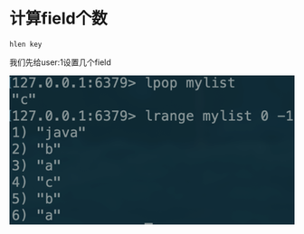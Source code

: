 # 计算field个数

```text
hlen key
```

我们先给user:1设置几个field

![](../../.gitbook/assets/image%20%2858%29.png)

